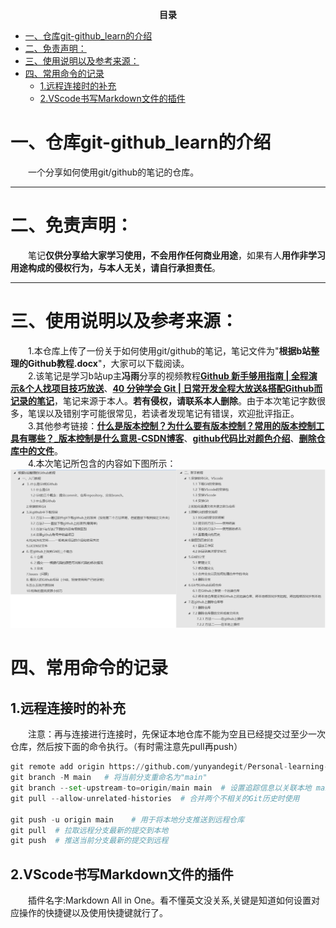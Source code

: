 <p align="center"><strong>目录</strong></p>  <!-- 注释:这句代码的效果为加粗居中 -->

- [一、仓库git-github\_learn的介绍](#一仓库git-github_learn的介绍)
- [二、免责声明：](#二免责声明)
- [三、使用说明以及参考来源：](#三使用说明以及参考来源)
- [四、常用命令的记录](#四常用命令的记录)
  - [1.远程连接时的补充](#1远程连接时的补充)
  - [2.VScode书写Markdown文件的插件](#2vscode书写markdown文件的插件)

# 一、仓库git-github_learn的介绍  
&emsp;&emsp;一个分享如何使用git/github的笔记的仓库。  
___  

# 二、免责声明：
&emsp;&emsp;笔记**仅供分享给大家学习使用，不会用作任何商业用途**，如果有人**用作非学习用途构成的侵权行为，与本人无关，请自行承担责任**。   
___  

# 三、使用说明以及参考来源：
&emsp;&emsp;1.本仓库上传了一份关于如何使用git/github的笔记，笔记文件为"**根据b站整理的Github教程.docx**"，大家可以下载阅读。  
&emsp;&emsp;2.该笔记是学习b站up主**冯雨**分享的视频教程[**Github 新手够用指南 | 全程演示&个人找项目技巧放送**](https://www.bilibili.com/video/BV1e541137Tc/?spm_id_from=333.337.search-card.all.click&vd_source=ffb19c330efad3ae5d7d43710d936b1f)、[**40 分钟学会 Git | 日常开发全程大放送&搭配Github而记录的笔记**](https://www.bilibili.com/video/BV1db4y1d79C/?spm_id_from=333.999.0.0&vd_source=ffb19c330efad3ae5d7d43710d936b1f)，笔记来源于本人。**若有侵权，请联系本人删除**。由于本次笔记字数很多，笔误以及错别字可能很常见，若读者发现笔记有错误，欢迎批评指正。  
&emsp;&emsp;3.其他参考链接：[**什么是版本控制？为什么要有版本控制？常用的版本控制工具有哪些？_版本控制是什么意思-CSDN博客**](https://blog.csdn.net/Roaddd/article/details/119800942)、[**github代码比对颜色介绍**](https://blog.csdn.net/qq_43683622/article/details/128170125)、[**删除仓库中的文件**](https://docs.github.com/zh/repositories/working-with-files/managing-files/deleting-files-in-a-repository)。  
&emsp;&emsp;4.本次笔记所包含的内容如下图所示：
![本次笔记的目录](image.png)  

# 四、常用命令的记录
## 1.远程连接时的补充  
&emsp;&emsp;注意：再与连接进行连接时，先保证本地仓库不能为空且已经提交过至少一次仓库，然后按下面的命令执行。（有时需注意先pull再push）
```python
git remote add origin https://github.com/yunyandegit/Personal-learning-notes-on-Zotero.git   ＃ 将本地的Git仓库与远程仓库进行关联
git branch -M main   # 将当前分支重命名为"main"
git branch --set-upstream-to=origin/main main  # 设置追踪信息以关联本地 main 分支和远程 origin/main 分支
git pull --allow-unrelated-histories  # 合并两个不相关的Git历史时使用

git push -u origin main    # 用于将本地分支推送到远程仓库
git pull  # 拉取远程分支最新的提交到本地
git push  # 推送当前分支最新的提交到远程
```

## 2.VScode书写Markdown文件的插件
&emsp;&emsp;插件名字:Markdown All in One。看不懂英文没关系,关键是知道如何设置对应操作的快捷键以及使用快捷键就行了。


